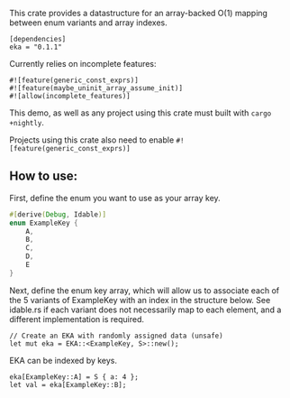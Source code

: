 This crate provides a datastructure for an array-backed O(1) mapping between enum variants and array indexes.

```
[dependencies]
eka = "0.1.1"
```

Currently relies on incomplete features:
```
#![feature(generic_const_exprs)]
#![feature(maybe_uninit_array_assume_init)]
#![allow(incomplete_features)]
```

This demo, as well as any project using this crate must built with `cargo +nightly`. 

Projects using this crate also need to enable
`#![feature(generic_const_exprs)]`

## How to use:

First, define the enum you want to use as your array key.

``` main.rs
#[derive(Debug, Idable)]
enum ExampleKey {
    A,
    B,
    C,
    D,
    E
}
``` 

Next, define the enum key array, which will allow us to associate each of the 5 variants of ExampleKey with an index in the structure below. See idable.rs if each variant does not necessarily map to each element, and a different implementation is required.
```
// Create an EKA with randomly assigned data (unsafe)
let mut eka = EKA::<ExampleKey, S>::new();
```

EKA can be indexed by keys.
```
eka[ExampleKey::A] = S { a: 4 };
let val = eka[ExampleKey::B];
```